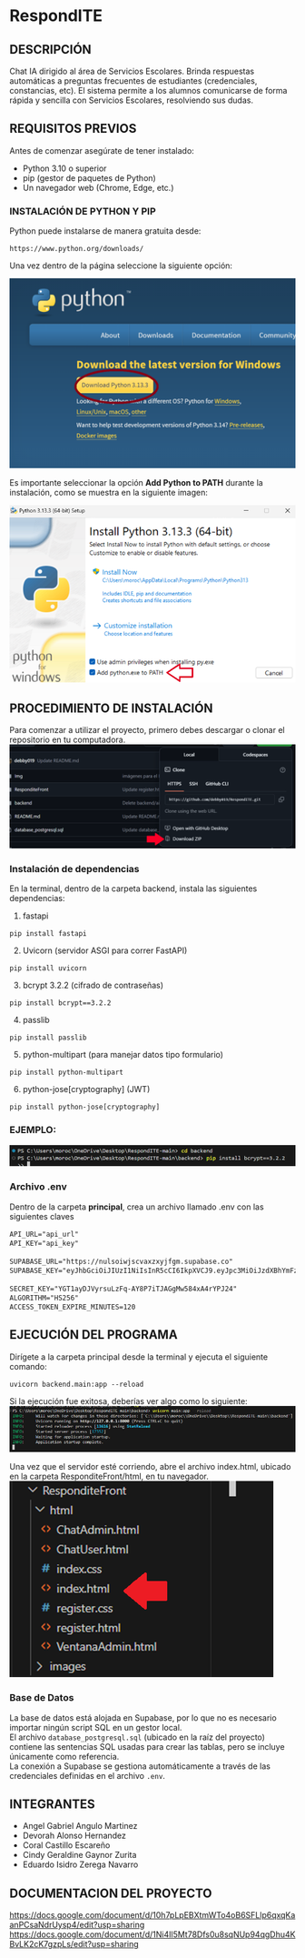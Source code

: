 # RespondITE


## DESCRIPCIÓN

Chat IA dirigido al área de Servicios Escolares. Brinda respuestas automáticas a preguntas frecuentes de estudiantes (credenciales, constancias, etc). El sistema permite a los alumnos comunicarse de forma rápida y sencilla con Servicios Escolares, resolviendo sus dudas.

## REQUISITOS PREVIOS
Antes de comenzar asegúrate de tener instalado:
* Python 3.10 o superior
* pip (gestor de paquetes de Python)
* Un navegador web (Chrome, Edge, etc.)

### INSTALACIÓN DE PYTHON Y PIP
Python puede instalarse de manera gratuita desde:
````
https://www.python.org/downloads/
````
Una vez dentro de la página seleccione la siguiente opción:

![Pagina de descarga para python](https://github.com/debby019/RespondITE/blob/f026fd8aba9887962a6eb3795746fe7ef05d5920/Img/pythonw.png)


Es importante seleccionar la opción **Add Python to PATH** durante la instalación, como se muestra en la siguiente imagen:


![Añadir python al path](https://github.com/debby019/RespondITE/blob/f026fd8aba9887962a6eb3795746fe7ef05d5920/Img/py.png)


## PROCEDIMIENTO DE INSTALACIÓN
Para comenzar a utilizar el proyecto, primero debes descargar o clonar el repositorio en tu computadora.
![ZIP](https://github.com/debby019/RespondITE/blob/aaca716c133c71c7ca929c538dba4a88160eb131/Img/descargar.png)

### Instalación de dependencias
En la terminal, dentro de la carpeta backend, instala las siguientes dependencias:

1. fastapi
````
pip install fastapi
````
2. Uvicorn (servidor ASGI para correr FastAPI)
````
pip install uvicorn
````
3. bcrypt 3.2.2 (cifrado de contraseñas)
````
pip install bcrypt==3.2.2
````
4. passlib 
````
pip install passlib
````
5. python-multipart (para manejar datos tipo formulario)
````
pip install python-multipart
````
6. python-jose[cryptography] (JWT)
````
pip install python-jose[cryptography]
````

### EJEMPLO:
![instalacion de libreria](https://github.com/debby019/RespondITE/blob/6ca8a59e610d15c3e203c966aa511affc01948aa/Img/libreria.png) <br/>

### Archivo .env
Dentro de la carpeta **principal**, crea un archivo llamado .env con las siguientes claves
````
API_URL="api_url"
API_KEY="api_key"

SUPABASE_URL="https://nulsoiwjscvaxzxyjfgm.supabase.co"
SUPABASE_KEY="eyJhbGciOiJIUzI1NiIsInR5cCI6IkpXVCJ9.eyJpc3MiOiJzdXBhYmFzZSIsInJlZiI6Im51bHNvaXdqc2N2YXh6eHlqZmdtIiwicm9sZSI6ImFub24iLCJpYXQiOjE3NDI0NDgzMzcsImV4cCI6MjA1ODAyNDMzN30.WeWkC1Migmn8QKYI3XjvQ0CEnHo4eizH5_XImTvHfzw"

SECRET_KEY="YGT1ayDJVyrsuLzFq-AY8P7iTJAGgMw584xA4rYPJ24"
ALGORITHM="HS256"
ACCESS_TOKEN_EXPIRE_MINUTES=120
````
## EJECUCIÓN DEL PROGRAMA
Dirígete a la carpeta principal desde la terminal y ejecuta el siguiente comando:
````
uvicorn backend.main:app --reload 
````

Si la ejecución fue exitosa, deberías ver algo como lo siguiente:<br/>
![Ejecucion main2](https://github.com/debby019/RespondITE/blob/ba4ab87f3263b444f53e4fbbc5f4cc6b18b347dd/Img/ejecucion.png)<br/>

Una vez que el servidor esté corriendo, abre el archivo index.html, ubicado en la carpeta ResponditeFront/html, en tu navegador.<br/>
![index](https://github.com/debby019/RespondITE/blob/ba4ab87f3263b444f53e4fbbc5f4cc6b18b347dd/Img/index.png)<br/>

### Base de Datos
La base de datos está alojada en Supabase, por lo que no es necesario importar ningún script SQL en un gestor local.  
El archivo `database_postgresql.sql` (ubicado en la raíz del proyecto) contiene las sentencias SQL usadas para crear las tablas, pero se incluye únicamente como referencia.  
La conexión a Supabase se gestiona automáticamente a través de las credenciales definidas en el archivo `.env`.

## INTEGRANTES

* Angel Gabriel Angulo Martinez
* Devorah Alonso Hernandez
* Coral Castillo Escareño
* Cindy Geraldine Gaynor Zurita
* Eduardo Isidro Zerega Navarro


## DOCUMENTACION DEL PROYECTO
https://docs.google.com/document/d/10h7pLpEBXtmWTo4oB6SFLlp6qxqKaanPCsaNdrUysp4/edit?usp=sharing
https://docs.google.com/document/d/1Ni4Il5Mt78Dfs0u8sqNUp94qgDhu4KBvLK2cK7gzpLs/edit?usp=sharing
